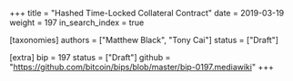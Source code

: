 +++
title = "Hashed Time-Locked Collateral Contract"
date = 2019-03-19
weight = 197
in_search_index = true

[taxonomies]
authors = ["Matthew Black", "Tony Cai"]
status = ["Draft"]

[extra]
bip = 197
status = ["Draft"]
github = "https://github.com/bitcoin/bips/blob/master/bip-0197.mediawiki"
+++

